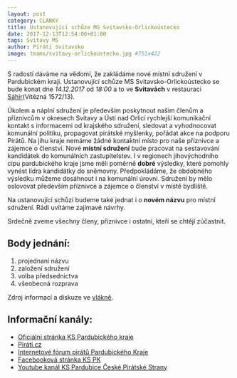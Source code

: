 ```yaml
---
layout: post
category: CLANKY
title: Ustanovující schůze MS Svitavsko-Orlickoústecko
date: 2017-12-13T12:54:00+01:00
tags: Svitavy MS 
author: Piráti Svitavsko
image: teams/svitavy-orlickoustecko.jpg #751x422
---
```


S radostí dáváme na vědomí, že zakládáme nové místní sdružení v Pardubickém kraji.
Ustanovující schůze MS Svitavsko-Orlickoústecko se bude konat dne _14.12.2017_ od _18:00_ a to ve **Svitavách** v restauraci [Sáhir][6](Vítězná 1572/13).

Úkolem a náplní sdružení je především poskytnout našim členům a příznivcům v okresech Svitavy a Ústí nad Orlicí rychlejší komunikační kontakt s informacemi od krajského sdružení,
sledovat a vyhodnocovat komunální politiku, propagovat pirátské  myšlenky, pořádat akce na podporu Pirátů.
Na jihu kraje nemáme žádné kontaktní místo pro naše příznivce a zájemce o členství. Nové **místní sdružení** bude pracovat na sestavování kandidátek do komunálních zastupitelstev.
I v regionech jihovýchodního cípu pardubického kraje jsme měli poměrně **dobré** výsledky, které pomohly vynést lídra kandidátky do sněmovny.
Předpokládáme, že obdobného výsledku můžeme dosáhnout i na komunální úrovni. Sdružení by mělo oslovovat především příznivce a zájemce o členství v místě bydliště.

Na ustanovující schůzi budeme také jednat i o **novém názvu** pro místní sdružení. Rádi uvítáme zajímavé návrhy.

Srdečně zveme všechny členy, příznivce i ostatní, kteří se chtějí zúčastnit.

Body jednání:
-------------
1. projednaní názvu
2. založení sdružení
3. volba předsednictva
4. všeobecná rozprava

Zdroj informací a diskuze ve [vlákně][7].


Informační kanály:
------------------
* [Oficiální stránka KS Pardubického kraje][1]
* [Piráti.cz][2]
* [Internetové fórum pirátů Pardubického Kraje][3]
* [Facebooková stránka KS PK][4]
* [Youtube kanál KS Pardubice České Pirátské Strany][5]

[1]: https://pardubicky.pirati.cz/
[2]: https://www.pirati.cz
[3]: https://forum.pirati.cz/pardubicky-kraj-f85/
[4]: https://www.facebook.com/pages/Pir%C3%A1ti-Pardubick%C3%BD-kraj/161396423900274?ref=ts&fref=ts
[5]: https://www.youtube.com/channel/UC_DPWuE5dPRXl7blykCKmmg
[6]: https://en.mapy.cz/zakladni?x=16.4678287&y=49.7615877&z=17&source=firm&id=2025931
[7]: https://forum.pirati.cz/pardubicky-kraj-f85/ustanovujici-schuze-ms-pro-svitavsko-a-ustecko-orlicko-t38641-10.html
